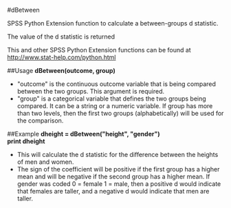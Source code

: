 #dBetween

SPSS Python Extension function to calculate a between-groups d statistic.

The value of the d statistic is returned

This and other SPSS Python Extension functions can be found at http://www.stat-help.com/python.html

##Usage
**dBetween(outcome, group)**
* "outcome" is the continuous outcome variable that is being compared between the two groups. This argument is required.
* "group" is a categorical variable that defines the two groups being compared. It can be a string or a numeric variable. If group has more than two levels, then the first two groups (alphabetically) will be used for the comparison.

##Example
**dheight = dBetween("height", "gender")  
print dheight**
* This will calculate the d statistic for the difference between the heights of men and women. 
* The sign of the coefficient will be positive if the first group has a higher mean and will be negative if the second group has a higher mean. If gender was coded 0 = female 1 = male, then a positive d would indicate that females are taller, and a negative d would indicate that men are taller.
